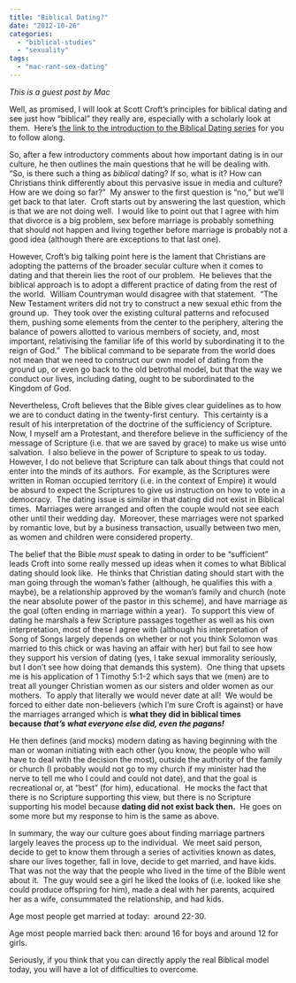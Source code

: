 ```yaml
---
title: "Biblical Dating?"
date: "2012-10-26"
categories: 
  - "biblical-studies"
  - "sexuality"
tags: 
  - "mac-rant-sex-dating"
---
```


_This is a guest post by Mac_

Well, as promised, I will look at Scott Croft’s principles for biblical dating and see just how “biblical” they really are, especially with a scholarly look at them.  Here’s [the link to the introduction to the Biblical Dating series](http://www.boundless.org/relationships/2012/biblical-dating-how-its-different-from-modern-dating "Biblical Dating: An Introduction - Boundless") for you to follow along.

So, after a few introductory comments about how important dating is in our culture, he then outlines the main questions that he will be dealing with.  “So, is there such a thing as _biblical_ dating? If so, what is it? How can Christians think differently about this pervasive issue in media and culture? How are we doing so far?”  My answer to the first question is “no,” but we’ll get back to that later.  Croft starts out by answering the last question, which is that we are not doing well.  I would like to point out that I agree with him that divorce is a big problem, sex before marriage is probably something that should not happen and living together before marriage is probably not a good idea (although there are exceptions to that last one).

<!--more-->

However, Croft’s big talking point here is the lament that Christians are adopting the patterns of the broader secular culture when it comes to dating and that therein lies the root of our problem.  He believes that the biblical approach is to adopt a different practice of dating from the rest of the world.  William Countryman would disagree with that statement.  “The New Testament writers did not try to construct a new sexual ethic from the ground up.  They took over the existing cultural patterns and refocused them, pushing some elements from the center to the periphery, altering the balance of powers allotted to various members of society, and, most important, relativising the familiar life of this world by subordinating it to the reign of God.”  The biblical command to be separate from the world does not mean that we need to construct our own model of dating from the ground up, or even go back to the old betrothal model, but that the way we conduct our lives, including dating, ought to be subordinated to the Kingdom of God.

Nevertheless, Croft believes that the Bible gives clear guidelines as to how we are to conduct dating in the twenty-first century.  This certainty is a result of his interpretation of the doctrine of the sufficiency of Scripture.  Now, I myself am a Protestant, and therefore believe in the sufficiency of the message of Scripture (i.e. that we are saved by grace) to make us wise unto salvation.  I also believe in the power of Scripture to speak to us today.  However, I do not believe that Scripture can talk about things that could not enter into the minds of its authors.  For example, as the Scriptures were written in Roman occupied territory (i.e. in the context of Empire) it would be absurd to expect the Scriptures to give us instruction on how to vote in a democracy.  The dating issue is similar in that dating did not exist in Biblical times.  Marriages were arranged and often the couple would not see each other until their wedding day.  Moreover, these marriages were not sparked by romantic love, but by a business transaction, usually between two men, as women and children were considered property.

The belief that the Bible _must_ speak to dating in order to be “sufficient” leads Croft into some really messed up ideas when it comes to what Biblical dating should look like.  He thinks that Christian dating should start with the man going through the woman’s father (although, he qualifies this with a maybe), be a relationship approved by the woman’s family and church (note the near absolute power of the pastor in this scheme), and have marriage as the goal (often ending in marriage within a year).  To support this view of dating he marshals a few Scripture passages together as well as his own interpretation, most of these I agree with (although his interpretation of Song of Songs largely depends on whether or not you think Solomon was married to this chick or was having an affair with her) but fail to see how they support his version of dating (yes, I take sexual immorality seriously, but I don’t see how doing that demands this system).  One thing that upsets me is his application of 1 Timothy 5:1-2 which says that we (men) are to treat all younger Christian women as our sisters and older women as our mothers.  To apply that literally we would never date at all!  We would be forced to either date non-believers (which I’m sure Croft is against) or have the marriages arranged which is **what they did in biblical times because _that’s what everyone else did, even the pagans!_**

He then defines (and mocks) modern dating as having beginning with the man or woman initiating with each other (you know, the people who will have to deal with the decision the most), outside the authority of the family or church (I probably would not go to my church if my minister had the nerve to tell me who I could and could not date), and that the goal is recreational or, at “best” (for him), educational.  He mocks the fact that there is no Scripture supporting this view, but there is no Scripture supporting his model because **dating did not exist back then.**  He goes on some more but my response to him is the same as above.

In summary, the way our culture goes about finding marriage partners largely leaves the process up to the individual.  We meet said person, decide to get to know them through a series of activities known as dates, share our lives together, fall in love, decide to get married, and have kids.  That was not the way that the people who lived in the time of the Bible went about it.  The guy would see a girl he liked the looks of (i.e. looked like she could produce offspring for him), made a deal with her parents, acquired her as a wife, consummated the relationship, and had kids.

Age most people get married at today:  around 22-30.

Age most people married back then: around 16 for boys and around 12 for girls.

Seriously, if you think that you can directly apply the real Biblical model today, you will have a lot of difficulties to overcome.
